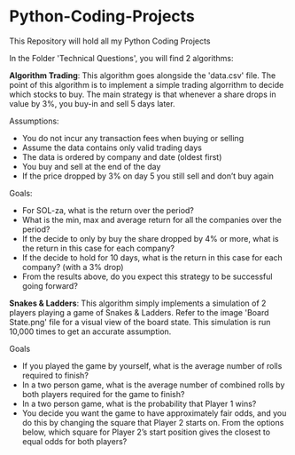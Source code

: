 # Python-Coding-Projects
This Repository will hold all my Python Coding Projects

In the Folder 'Technical Questions', you will find 2 algorithms:

**Algorithm Trading**: This algorithm goes alongside the 'data.csv' file. The point of this algorithm is to implement a simple trading algorrithm to decide which stocks to buy. The main strategy is that whenever a share drops in value by 3%, you buy-in and sell 5 days later.

Assumptions:
* You do not incur any transaction fees when buying or selling
* Assume the data contains only valid trading days
* The data is ordered by company and date (oldest first)
* You buy and sell at the end of the day
* If the price dropped by 3% on day 5 you still sell and don’t buy again

Goals:
* For SOL-za, what is the return over the period?
* What is the min, max and average return for all the companies over the period?
* If the decide to only by buy the share dropped by 4% or more, what is the return in this case for each
company?
* If the decide to hold for 10 days, what is the return in this case for each company? (with a 3% drop)
* From the results above, do you expect this strategy to be successful going forward?

**Snakes & Ladders**: This algorithm simply implements a simulation of 2 players playing a game of Snakes & Ladders. Refer to the image 'Board State.png' file for a visual view of the board state. This simulation is run 10,000 times to get an accurate assumption.

Goals
* If you played the game by yourself, what is the average number of rolls required to finish?
* In a two person game, what is the average number of combined rolls by both players required for the
game to finish?
* In a two person game, what is the probability that Player 1 wins?
* You decide you want the game to have approximately fair odds, and you do this by changing the square
that Player 2 starts on. From the options below, which square for Player 2’s start position gives the
closest to equal odds for both players?



